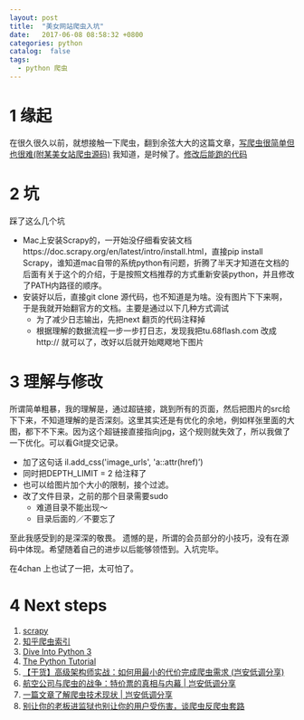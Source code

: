 ```yaml
---
layout: post
title:  "美女网站爬虫入坑"
date:   2017-06-08 08:58:32 +0800
categories: python
catalog:  false
tags:
  - python 爬虫
---
```



# 1 缘起

在很久很久以前，就想接触一下爬虫，翻到余弦大大的这篇文章，[写爬虫很简单但也很难(附某美女站爬虫源码)](http://mp.weixin.qq.com/s/yRsH0mgcWkqQwJcCL9VnmA) 我知道，是时候了。[修改后能跑的代码](https://github.com/toolazytoname/crawlers)

# 2 坑

踩了这么几个坑

* Mac上安装Scrapy的，一开始没仔细看安装文档https://doc.scrapy.org/en/latest/intro/install.html，直接pip install Scrapy，谁知道mac自带的系统python有问题，折腾了半天才知道在文档的后面有关于这个的介绍，于是按照文档推荐的方式重新安装python，并且修改了PATH内路径的顺序。
* 安装好以后，直接git clone 源代码，也不知道是为啥。没有图片下下来啊，于是我就开始翻官方的文档。主要是通过以下几种方式调试
    * 为了减少日志输出，先把next 翻页的代码注释掉
    * 根据理解的数据流程一步一步打日志，发现我把tu.68flash.com 改成http:// 就可以了，改好以后就开始飕飕地下图片

# 3 理解与修改

所谓简单粗暴，我的理解是，通过超链接，跳到所有的页面，然后把图片的src给下下来，不知道理解的是否深刻。这里其实还是有优化的余地，例如样张里面的大图，都下不下来。因为这个超链接直接指向jpg，这个规则就失效了，所以我做了一下优化。可以看Git提交记录。

* 加了这句话 il.add_css('image_urls', 'a::attr(href)’)
* 同时把DEPTH_LIMIT = 2 给注释了
* 也可以给图片加个大小的限制，接个过滤。
* 改了文件目录，之前的那个目录需要sudo
    * 难道目录不能出现～
    * 目录后面的／不要忘了

    
至此我感受到的是深深的敬畏。
遗憾的是，所谓的会员部分的小技巧，没有在源码中体现。希望随着自己的进步以后能够领悟到。入坑完毕。

在4chan 上也试了一把，太可怕了。

# 4 Next steps

1. [scrapy](https://doc.scrapy.org/en/latest/index.html)
2. [知乎爬虫索引](https://www.zhihu.com/topic/19577498)
3. [Dive Into Python 3](http://www.diveintopython3.net)
4. [The Python Tutorial](https://docs.python.org/3/tutorial/)
5. [【干货】高级架构师实战：如何用最小的代价完成爬虫需求 (岂安低调分享) ](https://mp.weixin.qq.com/s/8F8jDf59zLx_vI_88ONCIw)
6. [航空公司与爬虫的战争：特价票的真相与内幕 | 岂安低调分享](https://mp.weixin.qq.com/s?__biz=MzIxNDE4MzA4OQ==&mid=2651025755&idx=1&sn=f42dee60ec66510ca2575301d9611b49&chksm=8c5cac85bb2b2593996258241a96a6448eb2c1682d300b6d02f068936171e202deab86c16db1&scene=21#wechat_redirect)
7. [一篇文章了解爬虫技术现状 | 岂安低调分享](https://mp.weixin.qq.com/s/N95afABrhlajeHlxMxZMsg)
5. [别让你的老板进监狱也别让你的用户受伤害，谈爬虫反爬虫套路](https://mp.weixin.qq.com/s/tdt0TQtGpiT_LcHkTXLa7A)

	

	


